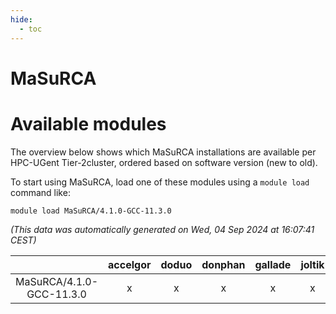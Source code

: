 ```yaml
---
hide:
  - toc
---
```


MaSuRCA
=======

# Available modules


The overview below shows which MaSuRCA installations are available per HPC-UGent Tier-2cluster, ordered based on software version (new to old).

To start using MaSuRCA, load one of these modules using a `module load` command like:

```shell
module load MaSuRCA/4.1.0-GCC-11.3.0
```

*(This data was automatically generated on Wed, 04 Sep 2024 at 16:07:41 CEST)*  

| |accelgor|doduo|donphan|gallade|joltik|shinx|skitty|
| :---: | :---: | :---: | :---: | :---: | :---: | :---: | :---: |
|MaSuRCA/4.1.0-GCC-11.3.0|x|x|x|x|x|-|x|
